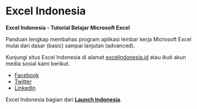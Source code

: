 # Excel Indonesia

**Excel Indonesia - Tutorial Belajar Microsoft Excel**

Panduan lengkap membahas program aplikasi lembar kerja Microsoft Excel mulai dari dasar (basic) sampai lanjutan (advanced).

Kunjungi situs Excel Indonesia di alamat [excelindonesia.id](https://excelindonesia.id) atau ikuti akun media sosial kami berikut.

- [Facebook](https://www.facebook.com/excelidn)
- [Twitter](https://twitter.com/excelidn)
- [LinkedIn](https://www.linkedin.com/company/excelidn)

Excel Indonesia bagian dari [**Launch Indonesia**](https://www.youtube.com/c/launchid).
